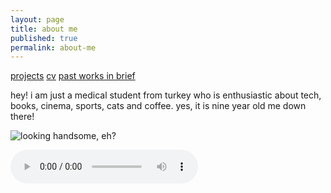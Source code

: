 ```yaml
---
layout: page
title: about me
published: true
permalink: about-me
---
```

<a href="/projects">projects</a> <a href="/docs/CV_BoraOden-2024.pdf">cv</a> <a href="/docs/bora öden - past works.pdf">past works in brief</a>

<!--- <img src="images/medic.gif" alt="mediiic!" width="245" height="127"> --->

hey! i am just a medical student from turkey who is enthusiastic about tech, books, cinema, sports, cats and coffee. yes, it is nine year old me down there!

![looking handsome, eh?]({{site.baseurl}}/images/bora1a.png)

<audio src="/audio/don't look back in anger.mp3" controls ></audio>
